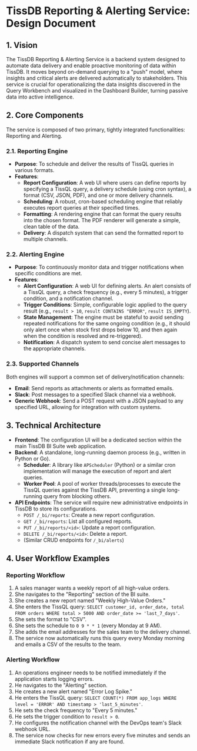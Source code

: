 # TissDB Reporting & Alerting Service: Design Document

## 1. Vision

The TissDB Reporting & Alerting Service is a backend system designed to automate data delivery and enable proactive monitoring of data within TissDB. It moves beyond on-demand querying to a "push" model, where insights and critical alerts are delivered automatically to stakeholders. This service is crucial for operationalizing the data insights discovered in the Query Workbench and visualized in the Dashboard Builder, turning passive data into active intelligence.

## 2. Core Components

The service is composed of two primary, tightly integrated functionalities: Reporting and Alerting.

### 2.1. Reporting Engine
*   **Purpose**: To schedule and deliver the results of TissQL queries in various formats.
*   **Features**:
    *   **Report Configuration**: A web UI where users can define reports by specifying a TissQL query, a delivery schedule (using cron syntax), a format (CSV, JSON, PDF), and one or more delivery channels.
    *   **Scheduling**: A robust, cron-based scheduling engine that reliably executes report queries at their specified times.
    *   **Formatting**: A rendering engine that can format the query results into the chosen format. The PDF renderer will generate a simple, clean table of the data.
    *   **Delivery**: A dispatch system that can send the formatted report to multiple channels.

### 2.2. Alerting Engine
*   **Purpose**: To continuously monitor data and trigger notifications when specific conditions are met.
*   **Features**:
    *   **Alert Configuration**: A web UI for defining alerts. An alert consists of a TissQL query, a check frequency (e.g., every 5 minutes), a trigger condition, and a notification channel.
    *   **Trigger Conditions**: Simple, configurable logic applied to the query result (e.g., `result > 10`, `result CONTAINS "ERROR"`, `result IS_EMPTY`).
    *   **State Management**: The engine must be stateful to avoid sending repeated notifications for the same ongoing condition (e.g., it should only alert once when stock first drops below 10, and then again when the condition is resolved and re-triggered).
    *   **Notification**: A dispatch system to send concise alert messages to the appropriate channels.

### 2.3. Supported Channels
Both engines will support a common set of delivery/notification channels:
*   **Email**: Send reports as attachments or alerts as formatted emails.
*   **Slack**: Post messages to a specified Slack channel via a webhook.
*   **Generic Webhook**: Send a POST request with a JSON payload to any specified URL, allowing for integration with custom systems.

## 3. Technical Architecture

*   **Frontend**: The configuration UI will be a dedicated section within the main TissDB BI Suite web application.
*   **Backend**: A standalone, long-running daemon process (e.g., written in Python or Go).
    *   **Scheduler**: A library like `APScheduler` (Python) or a similar cron implementation will manage the execution of report and alert queries.
    *   **Worker Pool**: A pool of worker threads/processes to execute the TissQL queries against the TissDB API, preventing a single long-running query from blocking others.
*   **API Endpoints**: The service will require new administrative endpoints in TissDB to store its configurations.
    *   `POST /_bi/reports`: Create a new report configuration.
    *   `GET /_bi/reports`: List all configured reports.
    *   `PUT /_bi/reports/<id>`: Update a report configuration.
    *   `DELETE /_bi/reports/<id>`: Delete a report.
    *   (Similar CRUD endpoints for `/_bi/alerts`)

## 4. User Workflow Examples

### Reporting Workflow
1.  A sales manager wants a weekly report of all high-value orders.
2.  She navigates to the "Reporting" section of the BI suite.
3.  She creates a new report named "Weekly High-Value Orders."
4.  She enters the TissQL query: `SELECT customer_id, order_date, total FROM orders WHERE total > 5000 AND order_date >= 'last_7_days'`.
5.  She sets the format to "CSV".
6.  She sets the schedule to `0 9 * * 1` (every Monday at 9 AM).
7.  She adds the email addresses for the sales team to the delivery channel.
8.  The service now automatically runs this query every Monday morning and emails a CSV of the results to the team.

### Alerting Workflow
1.  An operations engineer needs to be notified immediately if the application starts logging errors.
2.  He navigates to the "Alerting" section.
3.  He creates a new alert named "Error Log Spike."
4.  He enters the TissQL query: `SELECT COUNT(*) FROM app_logs WHERE level = 'ERROR' AND timestamp > 'last_5_minutes'`.
5.  He sets the check frequency to "Every 5 minutes."
6.  He sets the trigger condition to `result > 0`.
7.  He configures the notification channel with the DevOps team's Slack webhook URL.
8.  The service now checks for new errors every five minutes and sends an immediate Slack notification if any are found.